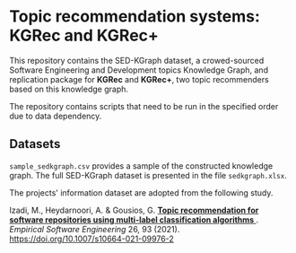 # Topic recommendation systems: KGRec and KGRec+

This repository contains the SED-KGraph dataset, 
a crowed-sourced Software Engineering and Development topics Knowledge Graph, 
and replication package for **KGRec** and **KGRec+**, 
two topic recommenders based on this knowledge graph.

The repository contains scripts that need to be run in the specified order due to data dependency.

## Datasets

`sample_sedkgraph.csv` provides a sample of the constructed knowledge graph. The full SED-KGraph dataset is presented in the file `sedkgraph.xlsx`.

The projects' information dataset are adopted from the following study</a>.

Izadi, M., Heydarnoori, A. & Gousios, G. <a href="https://link.springer.com/article/10.1007/s10664-021-09976-2"> **Topic recommendation for software repositories using multi-label classification algorithms** </a>. 
_Empirical Software Engineering_ 26, 93 (2021). https://doi.org/10.1007/s10664-021-09976-2
